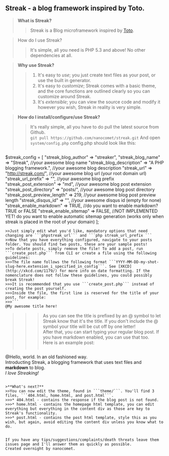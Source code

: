 Streak - a blog framework inspired by Toto.
------------------
>**What is Streak?**   
>>Streak is a Blog microframework inspired by [Toto](http://github.com/cloudhead/toto).   
  
> How do I use Streak?
>> It's simple, all you need is PHP 5.3 and above! No other dependencies at all.   

>**Why use Streak?**   
>>1. It's easy to *use*; you just create text files as your post, or use the built in generator.   
>>2. It's easy to *customize*; Streak comes with a basic theme, and the core functions are outlined clearly so you can customize around Streak.
>>3. It's *extensible*; you can view the source code and modify it however you wish, Streak in reality is very simple.
   
>**How do I install/configure/use Streak?**  
>>It's really simple, all you have to do pull the latest source from Github.   
>>```git pull https://github.com/nanocomet/streak.git``` 
>>And open ``` system/config.php ```
>>config.php should look like this:   
>>```php   
$streak_config = [
    "streak_blog_author" => "streaker",
    "streak_blog_name" => "Streak", //your awesome blog name
    "streak_blog_description" => "A PHP blogging framework.", //your awesome blog description
    "streak_url" => "http://streak.com/", //your awesome blog url (your root domain url)
    "streak_url_prefix" => "", //your awesome blog prefix
    "streak_post_extension" => "md", //your awesome blog post extension
    "streak_post_directory" => "posts/", //your awesome blog post directory
    "streak_post_preview_length" => 219, //your awesome blog post preview length
    "streak_disqus_id" => "", //your awesome disqus id (empty for none)
    "streak_enable_markdown" => TRUE, //do you want to enable markdown? TRUE or FALSE
    "streak_enable_sitemap" => FALSE, //NOT IMPLEMENTED YET! do you want to enable automatic sitemap generation (works only when streak is placed in the root of your domain)
];
```  
>>Just simply edit what you'd like, mandatory options that need changing are ```phpstreak_url``` and ```php streak_url_prefix ```  
>>Now that you have everything configured, navigate to your posts folder. You should find two posts, these are your sample posts!   
>>To delete posts, simply remove the file! To add a post, run ```create_post.php``` from CLI or create a file using the following guidelines:    
>>>The file name follows the following format ```YYYY-MM-DD-my-shot-slug-here.extension_i_specified_in_config```. See [XKCD](http://xkcd.com/1179/) for more info on date formatting. If the nomenclature does not follow these guidelines, you could possibly break Streak!   
>>>It is recommended that you use ```create_post.php``` instead of creating the post yourself.   
>>>Inside the file, the first line is reserved for the title of your post, for example:   
>>>```
@My awesome title here!
```   
>>>As you can see the title is prefixed by an @ symbol to let Streak know that it's the title. If you don't include the @ symbol your title will be cut off by one letter!    
>>>After that, you can start typing your regular blog post. If you have markdown enabled, you can use that too.   
>>>Here is an example post:    
>>>```    
@Hello, world. In an old fashioned way.   
Introducting Streak, a blogging framework that uses text files and **markdown** to blog.   
*I love Streaking!*   
```   

>**What's next?**  
>>You can now edit the theme, found in ```theme/```. You'll find 3 files, ```404.html, home.html, and post.html```.   
>>>* 404.html - contains the response if the blog post is not found.  
>>>* home.html - contains the homepage html template, you can edit everything but everything in the content div as those are key to Streak's functionality.     
>>>* post.html - contains the post html template, style this as you wish, but again, avoid editing the content div unless you know what to do.  


If you have any tips/suggestions/complaints/death threats leave them issues page and I'll answer them as quickly as possible.   
Created overnight by nanocomet.
